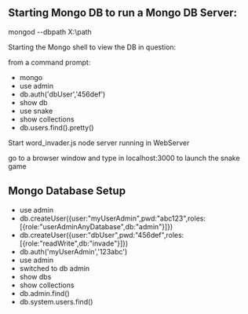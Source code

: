 ## Starting Mongo DB to run a Mongo DB Server:

mongod --dbpath X:\path

Starting the Mongo shell to view the DB in question:

from a command prompt:

- mongo
- use admin
- db.auth('dbUser','456def')
- show db
- use snake
- show collections
- db.users.find().pretty()


 Start word_invader.js node server running in WebServer

 go to a browser window and type in localhost:3000 to launch the snake game

## Mongo Database Setup

- use admin
- db.createUser({user:"myUserAdmin",pwd:"abc123",roles:[{role:"userAdminAnyDatabase",db:"admin"}]})
- db.createUser({user:"dbUser",pwd:"456def",roles:[{role:"readWrite",db:"invade"}]})
- db.auth('myUserAdmin','123abc')
- use admin
- switched to db admin
- show dbs
- show collections
- db.admin.find()
- db.system.users.find()



